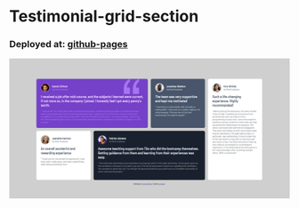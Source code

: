 # Testimonial-grid-section
### Deployed at: [github-pages](https://jmnahan.github.io/testimonials-grid-section/)

![Screenshot](./testimonials-grid.png)
